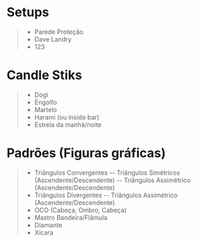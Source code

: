 # Setups
>- Parede Proteção
>- Dave Landry
>- 123

# Candle Stiks
>- Dogi 
>- Engolfo
>- Martelo
>- Harami (ou inside bar)
>- Estrela da manhã/noite

# Padrões (Figuras gráficas)
>- Triângulos Convergentes
>-- Triângulos Simétricos (Ascendente/Descendente)
>-- Triângulos Assimétrico (Ascendente/Descendente)
>- Triângulos Divergentes
>-- Triângulos Assimétrico (Ascendente/Descendente)
>- OCO (Cabeça, Ombro, Cabeça)
>- Mastro Bandeira/Flâmula
>- Diamante
>- Xícara
<!--stackedit_data:
eyJoaXN0b3J5IjpbMjAzMTc0MzE5MSwtMTExNzA1ODc0OCwxMD
g0NDg5MzM1XX0=
-->